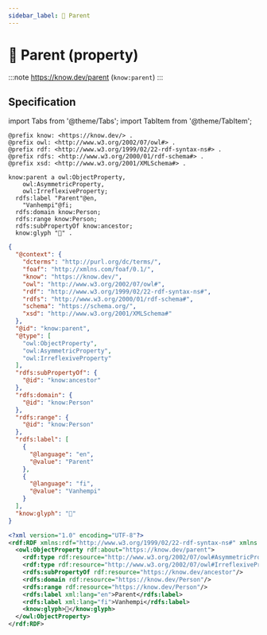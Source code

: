 ```yaml
---
sidebar_label: 🧑 Parent
---
```


# 🧑 Parent (property)

:::note
https://know.dev/parent
(`know:parent`)
:::

## Specification

import Tabs from '@theme/Tabs';
import TabItem from '@theme/TabItem';

<Tabs>
<TabItem value="turtle" label="Turtle">

```turtle
@prefix know: <https://know.dev/> .
@prefix owl: <http://www.w3.org/2002/07/owl#> .
@prefix rdf: <http://www.w3.org/1999/02/22-rdf-syntax-ns#> .
@prefix rdfs: <http://www.w3.org/2000/01/rdf-schema#> .
@prefix xsd: <http://www.w3.org/2001/XMLSchema#> .

know:parent a owl:ObjectProperty,
    owl:AsymmetricProperty,
    owl:IrreflexiveProperty;
  rdfs:label "Parent"@en,
    "Vanhempi"@fi;
  rdfs:domain know:Person;
  rdfs:range know:Person;
  rdfs:subPropertyOf know:ancestor;
  know:glyph "🧑" .

```

</TabItem>
<TabItem value="jsonld" label="JSON-LD">

```json
{
  "@context": {
    "dcterms": "http://purl.org/dc/terms/",
    "foaf": "http://xmlns.com/foaf/0.1/",
    "know": "https://know.dev/",
    "owl": "http://www.w3.org/2002/07/owl#",
    "rdf": "http://www.w3.org/1999/02/22-rdf-syntax-ns#",
    "rdfs": "http://www.w3.org/2000/01/rdf-schema#",
    "schema": "https://schema.org/",
    "xsd": "http://www.w3.org/2001/XMLSchema#"
  },
  "@id": "know:parent",
  "@type": [
    "owl:ObjectProperty",
    "owl:AsymmetricProperty",
    "owl:IrreflexiveProperty"
  ],
  "rdfs:subPropertyOf": {
    "@id": "know:ancestor"
  },
  "rdfs:domain": {
    "@id": "know:Person"
  },
  "rdfs:range": {
    "@id": "know:Person"
  },
  "rdfs:label": [
    {
      "@language": "en",
      "@value": "Parent"
    },
    {
      "@language": "fi",
      "@value": "Vanhempi"
    }
  ],
  "know:glyph": "🧑"
}
```

</TabItem>
<TabItem value="rdfxml" label="RDF/XML">

```xml
<?xml version="1.0" encoding="UTF-8"?>
<rdf:RDF xmlns:rdf="http://www.w3.org/1999/02/22-rdf-syntax-ns#" xmlns:know="https://know.dev/" xmlns:owl="http://www.w3.org/2002/07/owl#" xmlns:rdfs="http://www.w3.org/2000/01/rdf-schema#">
  <owl:ObjectProperty rdf:about="https://know.dev/parent">
    <rdf:type rdf:resource="http://www.w3.org/2002/07/owl#AsymmetricProperty"/>
    <rdf:type rdf:resource="http://www.w3.org/2002/07/owl#IrreflexiveProperty"/>
    <rdfs:subPropertyOf rdf:resource="https://know.dev/ancestor"/>
    <rdfs:domain rdf:resource="https://know.dev/Person"/>
    <rdfs:range rdf:resource="https://know.dev/Person"/>
    <rdfs:label xml:lang="en">Parent</rdfs:label>
    <rdfs:label xml:lang="fi">Vanhempi</rdfs:label>
    <know:glyph>🧑</know:glyph>
  </owl:ObjectProperty>
</rdf:RDF>

```

</TabItem>
</Tabs>
